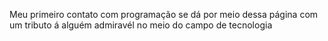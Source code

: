 Meu primeiro contato com programação se dá por meio dessa página com um tributo á alguém admiravél no meio do campo de tecnologia
